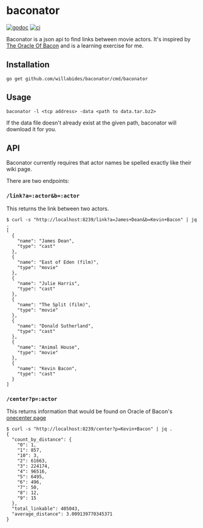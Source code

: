 # baconator

[![godoc](https://godoc.org/github.com/WillAbides/baconator?status.svg)](https://godoc.org/github.com/WillAbides/baconator)
[![ci](https://github.com/WillAbides/baconator/workflows/ci/badge.svg?branch=main&event=push)](https://github.com/WillAbides/baconator/actions?query=workflow%3Aci+branch%3Amaster+event%3Apush)

Baconator is a json api to find links between movie actors.  It's inspired by 
[The Oracle Of Bacon](https://www.oracleofbacon.org/) and is a learning 
exercise for me.

## Installation

`go get github.com/willabides/baconator/cmd/baconator`

## Usage

`baconator -l <tcp address> -data <path to data.tar.bz2>`

If the data file doesn't already exist at the given path, baconator will 
download it for you.

## API

Baconator currently requires that actor names be spelled exactly like their 
wiki page.

There are two endpoints:

### `/link?a=:actor&b=:actor`

This returns the link between two actors.

```
$ curl -s "http://localhost:8239/link?a=James+Dean&b=Kevin+Bacon" | jq .
[
  {
    "name": "James Dean",
    "type": "cast"
  },
  {
    "name": "East of Eden (film)",
    "type": "movie"
  },
  {
    "name": "Julie Harris",
    "type": "cast"
  },
  {
    "name": "The Split (film)",
    "type": "movie"
  },
  {
    "name": "Donald Sutherland",
    "type": "cast"
  },
  {
    "name": "Animal House",
    "type": "movie"
  },
  {
    "name": "Kevin Bacon",
    "type": "cast"
  }
]
```

### `/center?p=:actor`

This returns information that would be found on Oracle of Bacon's 
[onecenter page](https://www.oracleofbacon.org/onecenter.php)

```
$ curl -s "http://localhost:8239/center?p=Kevin+Bacon" | jq .
{
  "count_by_distance": {
    "0": 1,
    "1": 857,
    "10": 3,
    "2": 61663,
    "3": 224174,
    "4": 96516,
    "5": 6495,
    "6": 496,
    "7": 50,
    "8": 12,
    "9": 15
  },
  "total_linkable": 405043,
  "average_distance": 3.009139770345371
}
```
